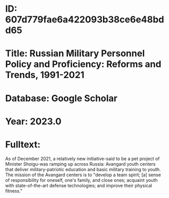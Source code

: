 # ID: 607d779fae6a422093b38ce6e48bdd65
# Title: Russian Military Personnel Policy and Proficiency: Reforms and Trends, 1991-2021
# Database: Google Scholar
# Year: 2023.0
# Fulltext:
As of December 2021, a relatively new initiative-said to be a pet project of Minister Shoigu-was ramping up across Russia: Avangard youth centers that deliver military-patriotic education and basic military training to youth.
The mission of the Avangard centers is to "develop a team spirit; [a] sense of responsibility for oneself, one's family, and close ones; acquaint youth with state-of-the-art defense technologies; and improve their physical fitness."